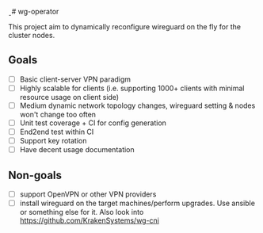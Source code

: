 ˍ# wg-operator 

This project aim to dynamically reconfigure wireguard on the fly for the cluster nodes. 

## Goals

* [ ] Basic client-server VPN paradigm
* [ ] Highly scalable for clients (i.e. supporting 1000+ clients with minimal resource usage on client side)
* [ ] Medium dynamic network topology changes, wireguard setting & nodes won't change too often
* [ ] Unit test coverage + CI for config generation
* [ ] End2end test within CI
* [ ] Support key rotation
* [ ] Have decent usage documentation 

## Non-goals

* [ ] support OpenVPN or other VPN providers
* [ ] install wireguard on the target machines/perform upgrades. Use ansible or something else for it. Also look into https://github.com/KrakenSystems/wg-cni
